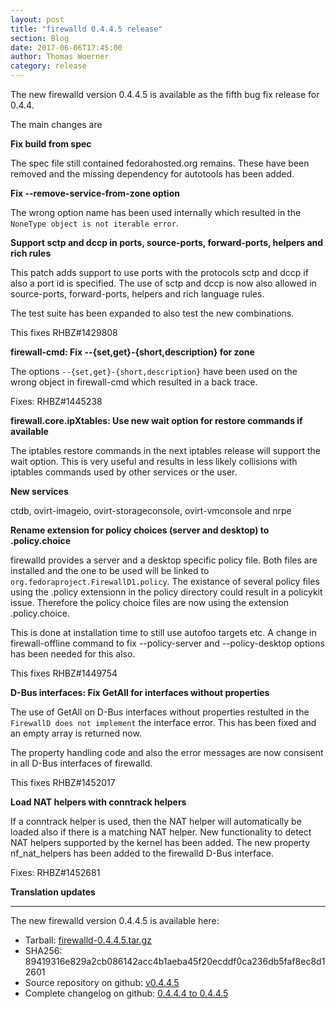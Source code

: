 ```yaml
---
layout: post
title: "firewalld 0.4.4.5 release"
section: Blog
date: 2017-06-06T17:45:00
author: Thomas Woerner
category: release
---
```


The new firewalld version 0.4.4.5 is available as the fifth bug fix release for 0.4.4.

The main changes are

**Fix build from spec**

The spec file still contained fedorahosted.org remains. These have been removed and the missing dependency for autotools has been added.

**Fix --remove-service-from-zone option**

The wrong option name has been used internally which resulted in the `NoneType object is not iterable error`.

**Support sctp and dccp in ports, source-ports, forward-ports, helpers and rich rules**

This patch adds support to use ports with the protocols sctp and dccp if also a port id is specified. The use of sctp and dccp is now also allowed in source-ports, forward-ports, helpers and rich language rules.

The test suite has been expanded to also test the new combinations.

This fixes RHBZ#1429808

**firewall-cmd: Fix --{set,get}-{short,description} for zone**

The options `--{set,get}-{short,description}` have been used on the wrong object in firewall-cmd which resulted in a back trace.

Fixes: RHBZ#1445238

**firewall.core.ipXtables: Use new wait option for restore commands if available**

The iptables restore commands in the next iptables release will support the wait option. This is very useful and results in less likely collisions with iptables commands used by other services or the user.

**New services**

ctdb, ovirt-imageio, ovirt-storageconsole, ovirt-vmconsole and nrpe

**Rename extension for policy choices (server and desktop) to .policy.choice**

firewalld provides a server and a desktop specific policy file. Both files are installed and the one to be used will be linked to 
`org.fedoraproject.FirewallD1.policy`. The existance of several policy files using the .policy extensionn in the policy directory could result in a policykit issue. Therefore the policy choice files are now using the extension .policy.choice. 

This is done at installation time to still use autofoo targets etc. A change in firewall-offline command to fix --policy-server and --policy-desktop options has been needed for this also.
    
This fixes RHBZ#1449754

**D-Bus interfaces: Fix GetAll for interfaces without properties**

The use of GetAll on D-Bus interfaces without properties restulted in the `FirewallD does not implement` the interface error. This has been fixed and an empty array is returned now.

The property handling code and also the error messages are now consisent in all D-Bus interfaces of firewalld.

This fixes RHBZ#1452017

**Load NAT helpers with conntrack helpers**

If a conntrack helper is used, then the NAT helper will automatically be loaded also if there is a matching NAT helper. New functionality to detect NAT helpers supported by the kernel has been added. The new property nf_nat_helpers has been added to the firewalld D-Bus interface.

Fixes: RHBZ#1452681

**Translation updates**

***

The new firewalld version 0.4.4.5 is available here:

 * Tarball: [firewalld-0.4.4.5.tar.gz](https://github.com/firewalld/firewalld/archive/v0.4.4.5.tar.gz#/firewalld-0.4.4.5.tar.gz)
 * SHA256: 89419316e829a2cb086142acc4b1aeba45f20ecddf0ca236db5faf8ec8d12601
 * Source repository on github: [v0.4.4.5](https://github.com/firewalld/firewalld/releases/tag/v0.4.4.5)
 * Complete changelog on github: [0.4.4.4 to 0.4.4.5](https://github.com/firewalld/firewalld/compare/v0.4.4.4...v0.4.4.5)
